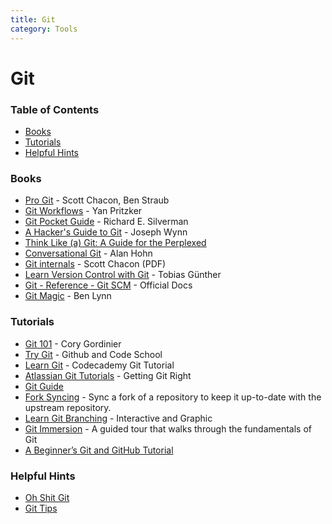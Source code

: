 ```yaml
---
title: Git
category: Tools
---
```


# Git

### Table of Contents

* [Books](#books)
* [Tutorials](#tutorials)
* [Helpful Hints](#helpful-hints)


### Books

* [Pro Git](https://git-scm.com/book/en/v2) - Scott Chacon, Ben Straub
* [Git Workflows](https://documentup.com/skwp/git-workflows-book) - Yan Pritzker
* [Git Pocket Guide](http://chimera.labs.oreilly.com/books/1230000000561/index.html) - Richard E. Silverman
* [A Hacker's Guide to Git](https://wildlyinaccurate.com/a-hackers-guide-to-git/) - Joseph Wynn
* [Think Like (a) Git: A Guide for the Perplexed](http://think-like-a-git.net/)
* [Conversational Git](http://blog.anvard.org/conversational-git/) - Alan Hohn
* [Git internals](https://github.com/pluralsight/git-internals-pdf/) - Scott Chacon (PDF)
* [Learn Version Control with Git](https://www.git-tower.com/learn/git/ebook/en/command-line/introduction) - Tobias Günther
* [Git - Reference - Git SCM](https://git-scm.com/docs) - Official Docs
* [Git Magic](http://www-cs-students.stanford.edu/~blynn/gitmagic/book.html) - Ben Lynn


### Tutorials

* [Git 101](http://cgordini.blogspot.in/2013/05/git-101.html) - Cory Gordinier
* [Try Git](https://try.github.io/) - Github and Code School
* [Learn Git](https://www.codecademy.com/learn/learn-git) - Codecademy Git Tutorial
* [Atlassian Git Tutorials](https://www.atlassian.com/git) - Getting Git Right
* [Git Guide](http://rogerdudler.github.io/git-guide/)
* [Fork Syncing](https://help.github.com/articles/syncing-a-fork/) - Sync a fork of a repository to keep it up-to-date with the upstream repository.
* [Learn Git Branching](https://learngitbranching.js.org/) - Interactive and Graphic
* [Git Immersion](http://gitimmersion.com/) - A guided tour that walks through the fundamentals of Git
* [A Beginner’s Git and GitHub Tutorial](https://blog.udacity.com/2015/06/a-beginners-git-github-tutorial.html)



### Helpful Hints

* [Oh Shit Git](http://ohshitgit.com/)
* [Git Tips](https://opensource.com/article/18/4/git-tips)
